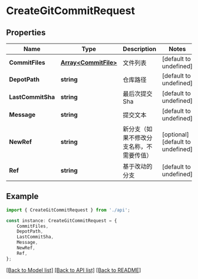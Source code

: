 # CreateGitCommitRequest


## Properties

Name | Type | Description | Notes
------------ | ------------- | ------------- | -------------
**CommitFiles** | [**Array&lt;CommitFile&gt;**](CommitFile.md) | 文件列表 | [default to undefined]
**DepotPath** | **string** | 仓库路径 | [default to undefined]
**LastCommitSha** | **string** | 最后次提交 Sha | [default to undefined]
**Message** | **string** | 提交文本 | [default to undefined]
**NewRef** | **string** | 新分支（如果不修改分支名称，不需要传值） | [optional] [default to undefined]
**Ref** | **string** | 基于改动的分支 | [default to undefined]

## Example

```typescript
import { CreateGitCommitRequest } from './api';

const instance: CreateGitCommitRequest = {
    CommitFiles,
    DepotPath,
    LastCommitSha,
    Message,
    NewRef,
    Ref,
};
```

[[Back to Model list]](../README.md#documentation-for-models) [[Back to API list]](../README.md#documentation-for-api-endpoints) [[Back to README]](../README.md)
